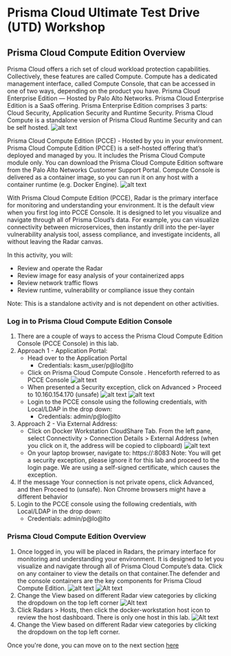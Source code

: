 # Prisma Cloud Ultimate Test Drive (UTD) Workshop
## Prisma Cloud Compute Edition Overview
Prisma Cloud offers a rich set of cloud workload protection capabilities. Collectively, these features are called Compute. Compute has a dedicated management interface, called Compute Console, that can be accessed in one of two ways, depending on the product you have. Prisma Cloud Enterprise Edition — Hosted by Palo Alto Networks. Prisma Cloud Enterprise Edition is a SaaS offering. Prisma Enterprise Edition comprises 3 parts: Cloud Security, Application Security and Runtime Security. Prisma Cloud Compute is a standalone version of Prisma Cloud Runtime Security and can be self hosted.
![alt text](/resouces/pcc-screen-01.png)

Prisma Cloud Compute Edition (PCCE) - Hosted by you in your environment. Prisma Cloud Compute Edition (PCCE) is a self-hosted offering that’s deployed and managed by you. It includes the Prisma Cloud Compute module only. You can download the Prisma Cloud Compute Edition software from the Palo Alto Networks Customer Support Portal. Compute Console is delivered as a container image, so you can run it on any host with a container runtime (e.g. Docker Engine).
![alt text](/resouces/pcc-screen-02.png)

With Prisma Cloud Compute Edition (PCCE), Radar is the primary interface for monitoring and understanding your environment. It is the default view when you first log into PCCE Console. It is designed to let you visualize and navigate through all of Prisma Cloud’s data. For example, you can visualize connectivity between microservices, then instantly drill into the per-layer vulnerability analysis tool, assess compliance, and investigate incidents, all without leaving the Radar canvas.

In this activity, you will:
* Review and operate the Radar
* Review image for easy analysis of your containerized apps
* Review network traffic flows
* Review runtime, vulnerability or compliance issue they contain

Note: This is a standalone activity and is not dependent on other activities.

### Log in to Prisma Cloud Compute Edition Console
1. There are a couple of ways to access the Prisma Cloud Compute Edition Console (PCCE Console) in this lab.
2. Approach 1 - Application Portal:
    * Head over to the Application Portal
        *  Credentials: kasm_user/p@lo@lto
    * Click on Prisma Cloud Compute Console . Henceforth referred to as PCCE Console
    ![alt text](/resouces/pcc-screen-03.png)
    * When presented a Security exception, click on Advanced > Proceed to 10.160.154.170 (unsafe)
    ![alt text](/resouces/pcc-screen-04.png)
    ![alt text](/resouces/pcc-screen-05.png)
    * Login to the PCCE console using the following credentials, with Local/LDAP in the drop down:
        * Credentials: admin/p@lo@lto
3. Approach 2 - Via External Address:
    * Click on Docker Workstation CloudShare Tab. From the left pane, select Connectivity > Connection Details > External Address (when you click on it, the address will be copied to clipboard)
    ![alt text](/resouces/pcc-screen-06.png)
    * On your laptop browser, navigate to: https://<external address>:8083
        Note: You will get a security exception, please ignore it for this lab and proceed to the login page. We are using a self-signed certificate, which causes the exception.
4. If the message Your connection is not private opens, click Advanced, and then Proceed to <IP address> (unsafe). Non Chrome browsers might have a different behavior
5. Login to the PCCE console using the following credentials, with Local/LDAP in the drop down:
    * Credentials: admin/p@lo@lto

### Prisma Cloud Compute Edition Overview
1. Once logged in, you will be placed in Radars, the primary interface for monitoring and understanding your environment. It is designed to let you visualize and navigate through all of Prisma Cloud Compute’s data. Click on any container to view the details on that container.The defender and the console containers are the key components for Prisma Cloud Compute Edition.
![alt text](/resouces/pcc-screen-07.png)
![Alt text](/resouces/pcc-screen-08.png)
2. Change the View based on different Radar view categories by clicking the dropdown on the top left corner
![Alt text](/resouces/pcc-screen-09.png)
3. Click Radars > Hosts, then click the docker-workstation host icon to review the host dashboard. There is only one host in this lab.
![Alt text](/resouces/pcc-screen-10.png)
4. Change the View based on different Radar view categories by clicking the dropdown on the top left corner.

Once you're done, you can move on to the next section [here](/08-ApplicationSecurity.md)